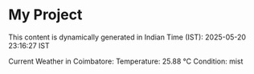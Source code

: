 # My Project

This content is dynamically generated in Indian Time (IST): 2025-05-20 23:16:27 IST


Current Weather in Coimbatore:
Temperature: 25.88 °C
Condition: mist
